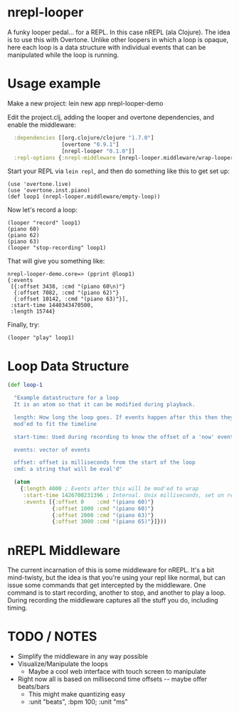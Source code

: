 # nrepl-looper

A funky looper pedal... for a REPL. In this case nREPL (ala Clojure). The idea is to use this with Overtone. Unlike other loopers in which a loop is opaque, here each loop is a data structure with individual events that can be manipulated while the loop is running.

# Usage example

Make a new project: lein new app nrepl-looper-demo

Edit the project.clj, adding the looper and overtone dependencies, and enable the middleware:

```clojure
  :dependencies [[org.clojure/clojure "1.7.0"]
                 [overtone "0.9.1"]
                 [nrepl-looper "0.1.0"]]
  :repl-options {:nrepl-middleware [nrepl-looper.middleware/wrap-looper]}
```

Start your REPL via ```lein repl```, and then do something like this to get set up:

```
(use 'overtone.live)
(use 'overtone.inst.piano)
(def loop1 (nrepl-looper.middleware/empty-loop))
```

Now let's record a loop:
```
(looper "record" loop1)
(piano 60)
(piano 62)
(piano 63)
(looper "stop-recording" loop1)
```

That will give you something like:
```
nrepl-looper-demo.core=> (pprint @loop1)
{:events
 [{:offset 3438, :cmd "(piano 60\n)"}
  {:offset 7082, :cmd "(piano 62)"}
  {:offset 10142, :cmd "(piano 63)"}],
 :start-time 1440343470500,
 :length 15744}
```

Finally, try:
```
(looper "play" loop1)
```

# Loop Data Structure

```clojure
(def loop-1

  "Example datastructure for a loop
  It is an atom so that it can be modified during playback.

  length: How long the loop goes. If events happen after this then they will be
  mod'ed to fit the timeline

  start-time: Used during recording to know the offset of a 'now' event

  events: vector of events

  offset: offset is milliseconds from the start of the loop
  cmd: a string that will be eval'd"

  (atom
    {:length 4000 ; Events after this will be mod'ed to wrap
     :start-time 1426700231396 ; Internal. Unix milliseconds, set on rec/play
     :events [{:offset 0    :cmd "(piano 60)"}
              {:offset 1000 :cmd "(piano 60)"}
              {:offset 2000 :cmd "(piano 63)"}
              {:offset 3000 :cmd "(piano 65)"}]}))
```

# nREPL Middleware

The current incarnation of this is some middleware for nREPL. It's a bit mind-twisty, but the idea is that you're using your repl like normal, but can issue some commands that get intercepted by the middleware. One command is to start recording, another to stop, and another to play a loop. During recording the middleware captures all the stuff you do, including timing.

# TODO / NOTES

* Simplify the middleware in any way possible
* Visualize/Manipulate the loops
    * Maybe a cool web interface with touch screen to manipulate
* Right now all is based on millisecond time offsets -- maybe offer beats/bars
    * This might make quantizing easy
    * :unit "beats", :bpm 100; :unit "ms"


